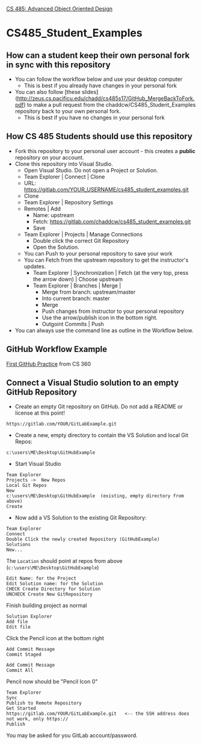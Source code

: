 [CS 485: Advanced Object Oriented Design](http://zeus.cs.pacificu.edu/chadd/cs485s19)


# CS485_Student_Examples

## How can a student keep their own personal fork in sync with this repository ##
* You can follow the workflow below and use your desktop computer
  * This is best if you already have changes in your personal fork
* You can also follow [these slides] (http://zeus.cs.pacificu.edu/chadd/cs485s17/GitHub_MergeBackToFork.pdf) to make a pull request from the chaddcw/CS485_Student_Examples repository back to your own personal fork.
  * This is best if you have no changes in your personal fork

## How CS 485 Students should use this repository ##

* Fork this repository to your personal user account - this creates a **public** repository on your account.
* Clone this repository into Visual Studio. 
  * Open Visual Studio. Do not open a Project or Solution.
  * Team Explorer | Connect | Clone
  * URL: https://gitlab.com/YOUR_USERNAME/cs485_student_examples.git
  * Clone
  * Team Explorer | Repository Settings
  * Remotes | Add
    * Name: upstream
    * Fetch: https://gitlab.com/chaddcw/cs485_student_examples.git
    * Save
  * Team Explorer | Projects | Manage Connections 
    * Double click the correct Git Repository
    * Open the Solution.
  * You can Push to your personal repository to save your work
  * You can Fetch from the upstream repository to get the instructor's updates.
    * Team Explorer | Synchronization | Fetch (at the very top, press the arrow down) | Choose upstream
    * Team Explorer | Branches | Merge |
      * Merge from branch: upstream/master
      * Into current branch: master
      * Merge
      * Push changes from instructor to your personal repository
      * Use the arrow/publish icon in the bottom right.
      * Outgoint Commits | Push
* You can always use the command line as outline in the Workflow below.
  

## GitHub Workflow Example ##

[First GitHub Practice](https://github.com/chaddcw/FirstGitPractice) from CS 360

## Connect a Visual Studio solution to an empty GitHub Repository

* Create an empty Git repository on GitHub.  Do not add a README or license at this point!
```
https://gitlab.com/YOUR/GitLabExample.git
```

* Create a new, empty directory to contain the VS Solution and local Git Repos:
```
c:\users\ME\Desktop\GitHubExample
```
* Start Visual Studio
```
Team Explorer
Projects ->  New Repos
Local Git Repos
New
c:\users\ME\Desktop\GitHubExample  (existing, empty directory from above)
Create
```
* Now add a VS Solution to the existing Git Repository:

```
Team Explorer
Connect
Double Click the newly created Repository (GitHubExample)
Solutions
New...
```

The ```Location``` should point at repos from above (```c:\users\ME\Desktop\GitHubExample```)

```
Edit Name: for the Project
Edit Solution name: for the Solution
CHECK Create Directory for Solution
UNCHECK Create New GitRepository
```
Finish building project as normal

```
Solution Explorer
Add file 
Edit file
```

Click the Pencil icon at the bottom right
```
Add Commit Message
Commit Staged
```
```
Add Commit Message
Commit All
```
Pencil now should be "Pencil Icon 0"

```
Team Explorer
Sync
Publish to Remote Repository
Get Started
https://gitlab.com/YOUR/GitLabExample.git   <-- the SSH address does not work, only https://
Publish
```

You may be asked for you GitLab account/password.
